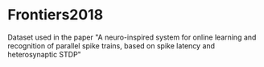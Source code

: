 # Frontiers2018
Dataset used in the paper "A neuro-inspired system for online learning and recognition of parallel spike trains, based on spike latency and heterosynaptic STDP"
